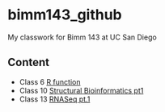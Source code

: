 # bimm143_github
My classwork for Bimm 143 at UC San Diego

## Content
 - Class 6 [R function](class06/Class6.md)
 - Class 10 [Structural Bioinformatics pt1](Class10/class10.md)
 - Class 13 [RNASeq pt.1](Class13/class13.md)
